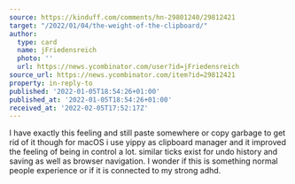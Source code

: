 ```yaml
---
source: https://kinduff.com/comments/hn-29801240/29812421
target: "/2022/01/04/the-weight-of-the-clipboard/"
author:
  type: card
  name: jFriedensreich
  photo: ''
  url: https://news.ycombinator.com/user?id=jFriedensreich
source_url: https://news.ycombinator.com/item?id=29812421
property: in-reply-to
published: '2022-01-05T18:54:26+01:00'
published_at: '2022-01-05T18:54:26+01:00'
received_at: '2022-02-05T17:52:17Z'
---
```


I have exactly this feeling and still paste somewhere or copy garbage to get rid of it though for macOS i use yippy as clipboard manager and it improved the feeling of being in control a lot.
similar ticks exist for undo history and saving as well as browser navigation. I wonder if this is something normal people experience or if it is connected to my strong adhd.